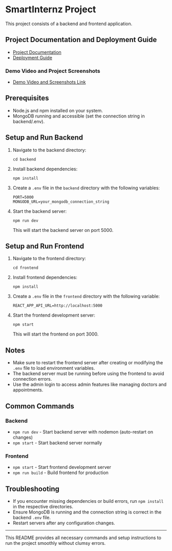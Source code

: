 # SmartInternz Project

This project consists of a backend and frontend application.

## Project Documentation and Deployment Guide

- [Project Documentation](./PROJECT_DOCUMENTATION.md)
- [Deployment Guide](./DEPLOYMENT_GUIDE.md)

### Demo Video and Project Screenshots
- [Demo Video and Screenshots Link](https://drive.google.com/drive/folders/1JJr6ZtMOBhoqUT-xjoi8spZ_AjTY9rLU?usp=drive_link)

## Prerequisites

- Node.js and npm installed on your system.
- MongoDB running and accessible (set the connection string in backend/.env).

## Setup and Run Backend

1. Navigate to the backend directory:
   ```
   cd backend
   ```

2. Install backend dependencies:
   ```
   npm install
   ```

3. Create a `.env` file in the `backend` directory with the following variables:
   ```
   PORT=5000
   MONGODB_URL=your_mongodb_connection_string
   ```

4. Start the backend server:
   ```
   npm run dev
   ```
   This will start the backend server on port 5000.

## Setup and Run Frontend

1. Navigate to the frontend directory:
   ```
   cd frontend
   ```

2. Install frontend dependencies:
   ```
   npm install
   ```

3. Create a `.env` file in the `frontend` directory with the following variable:
   ```
   REACT_APP_API_URL=http://localhost:5000
   ```

4. Start the frontend development server:
   ```
   npm start
   ```
   This will start the frontend on port 3000.

## Notes

- Make sure to restart the frontend server after creating or modifying the `.env` file to load environment variables.
- The backend server must be running before using the frontend to avoid connection errors.
- Use the admin login to access admin features like managing doctors and appointments.

## Common Commands

### Backend
- `npm run dev` - Start backend server with nodemon (auto-restart on changes)
- `npm start` - Start backend server normally

### Frontend
- `npm start` - Start frontend development server
- `npm run build` - Build frontend for production

## Troubleshooting

- If you encounter missing dependencies or build errors, run `npm install` in the respective directories.
- Ensure MongoDB is running and the connection string is correct in the backend `.env` file.
- Restart servers after any configuration changes.

---

This README provides all necessary commands and setup instructions to run the project smoothly without clumsy errors.

